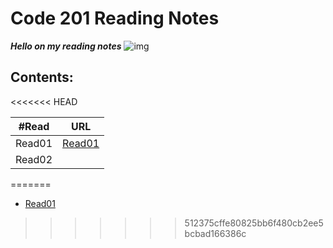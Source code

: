 # Code 201 Reading Notes 

***Hello on my reading notes***
![img](https://cdn1.iconfinder.com/data/icons/popicon-education/256/10-512.png)

## **Contents:**
<<<<<<< HEAD

| #Read     | URL |
| ----------- | ----------- |
| Read01    | [Read01](https://heba1998.github.io/Reading-note-201/Read01)     |
|Read02   |        |
=======
- [Read01](https://heba1998.github.io/Reading-note-201/Read01)
>>>>>>> 512375cffe80825bb6f480cb2ee5bcbad166386c
